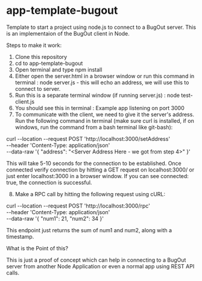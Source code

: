 # app-template-bugout

Template to start a project using node.js to connect to a BugOut server. This is an implementaion of the BugOut client in Node.

Steps to make it work:

1. Clone this repository
2. cd to app-template-bugout
3. Open terminal and type npm install
4. Either open the server.html in a browser window or run this command in terminal : node server.js - this will echo an address, we will use this to connect to server.
5. Run this is a separate terminal window (if running server.js) : node test-client.js
6. You should see this in terminal : Example app listening on port 3000
7. To communicate with the client, we need to give it the server's address. Run the following command in terminal (make sure curl is installed, if on windows, run the command from a bash terminal like git-bash):

curl --location --request POST 'http://localhost:3000/setAddress' \
--header 'Content-Type: application/json' \
--data-raw '{
    "address": "<Server Address Here - we got from step 4>"
}'

This will take 5-10 seconds for the connection to be established. Once connected verify connection by hitting a GET request on localhost:3000/ or just enter localhost:3000 in a browser window. If you can see connected: true, the connection is successful.

8. Make a RPC call by hitting the following request using cURL:

curl --location --request POST 'http://localhost:3000/rpc' \
--header 'Content-Type: application/json' \
--data-raw '{
    "num1": 21,
    "num2": 34
}'

This endpoint just returns the sum of num1 and num2, along with a timestamp.

What is the Point of this?

This is just a proof of concept which can help in connecting to a BugOut server from another Node Application or even a normal app using REST API calls.
